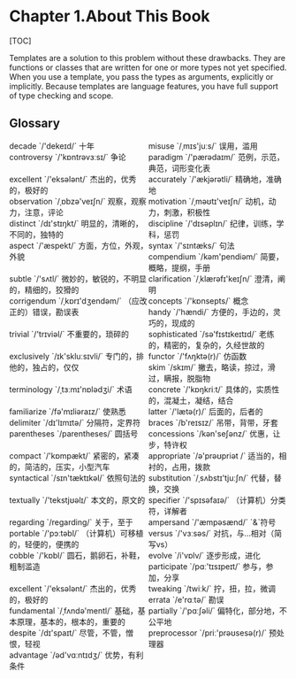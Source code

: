 # Chapter 1.About This Book

[TOC]



Templates are a solution to this problem without these drawbacks. They are functions or classes that are written for one or more types not yet specified. When you use a template, you pass the types as arguments, explicitly or implicitly. Because templates are language features, you have full support of type checking and scope.



## Glossary

<div style="width: 50%; float:left;">decade `/'dekeɪd/` 十年</div>
<div style="width: 50%; float:left;">misuse `/ˌmɪs'juːs/` 误用，滥用</div>
<div style="width: 50%; float:left;">controversy `/'kɒntrəvɜːsɪ/` 争论</div>
<div style="width: 50%; float:left;">paradigm `/'pærədaɪm/` 范例，示范，典范，词形变化表</div>
<div style="width: 50%; float:left;">excellent `/'eksələnt/` 杰出的，优秀的，极好的</div>
<div style="width: 50%; float:left;">accurately `/'ækjərətli/` 精确地，准确地</div>
<div style="width: 50%; float:left;">observation `/ˌɒbzə'veɪʃn/` 观察，观察力，注意，评论</div>
<div style="width: 50%; float:left;">motivation `/ˌməʊtɪ'veɪʃn/` 动机，动力，刺激，积极性</div>
<div style="width: 50%; float:left;">distinct `/dɪ'stɪŋkt/` 明显的，清晰的，不同的，独特的</div>
<div style="width: 50%; float:left;">discipline `/'dɪsəplɪn/` 纪律，训练，学科，惩罚</div>
<div style="width: 50%; float:left;">aspect `/'æspekt/` 方面，方位，外观，外貌</div>
<div style="width: 50%; float:left;">syntax `/'sɪntæks/` 句法</div>
<div style="width: 50%; float:left;">compendium `/kəm'pendiəm/` 简要，概略，提纲，手册</div>
<div style="width: 50%; float:left;">subtle `/'sʌtl/` 微妙的，敏锐的，不明显的，精细的，狡猾的</div>
<div style="width: 50%; float:left;">clarification `/ˌklærəfɪ'keɪʃn/` 澄清，阐明</div>
<div style="width: 50%; float:left;">corrigendum `/ˌkɒrɪ'dʒendəm/` （应改正的）错误，勘误表</div>
<div style="width: 50%; float:left;">concepts `/'kɒnsepts/` 概念</div>
<div style="width: 50%; float:left;">handy `/'hændi/` 方便的，手边的，灵巧的，现成的</div>
<div style="width: 50%; float:left;">trivial `/'trɪviəl/` 不重要的，琐碎的</div>
<div style="width: 50%; float:left;">sophisticated `/sə'fɪstɪkeɪtɪd/` 老练的，精密的，复杂的，久经世故的</div>
<div style="width: 50%; float:left;">exclusively `/ɪk'skluːsɪvli/` 专门的，排他的，独占的，仅仅</div>
<div style="width: 50%; float:left;">functor `/'fʌŋktə(r)/` 仿函数</div>
<div style="width: 50%; float:left;">skim `/skɪm/` 撇去，略读，掠过，滑过，瞒报，脱脂物</div>
<div style="width: 50%; float:left;">terminology `/ˌtɜːmɪ'nɒlədʒi/` 术语</div>
<div style="width: 50%; float:left;">concrete `/'kɒŋkriːt/` 具体的，实质性的，混凝土，凝结，结合</div>
<div style="width: 50%; float:left;">familiarize `/fə'mɪliəraɪz/` 使熟悉</div>
<div style="width: 50%; float:left;">latter `/'lætə(r)/` 后面的，后者的</div>
<div style="width: 50%; float:left;">delimiter `/dɪ'lɪmɪtə/` 分隔符，定界符</div>
<div style="width: 50%; float:left;">braces `/b'reɪsɪz/` 吊带，背带，牙套</div>
<div style="width: 50%; float:left;">parentheses `/parentheses/` 圆括号</div>
<div style="width: 50%; float:left;">concessions `/kən'seʃənz/` 优惠，让步，特许权</div>
<div style="width: 50%; float:left;">compact `/'kɒmpækt/` 紧密的，紧凑的，简洁的，压实，小型汽车</div>
<div style="width: 50%; float:left;">appropriate `/ə'prəʊpriət /` 适当的，相衬的，占用，拨款</div>
<div style="width: 50%; float:left;">syntactical `/sɪn'tæktɪkəl/` 依照句法的</div>
<div style="width: 50%; float:left;">substitution `/ˌsʌbstɪ'tjuːʃn/` 代替，替换，交换</div>
<div style="width: 50%; float:left;">textually `/'tekstjʊəlɪ/` 本文的，原文的</div>
<div style="width: 50%; float:left;">specifier `/'spɪsəfaɪə/` （计算机）分类符，详解者</div>
<div style="width: 50%; float:left;">regarding `/regarding/` 关于，至于</div>
<div style="width: 50%; float:left;">ampersand `/'æmpəsænd/` `&`符号</div>
<div style="width: 50%; float:left;">portable `/'pɔːtəbl/` （计算机）可移植的，轻便的，便携的</div>
<div style="width: 50%; float:left;">versus `/'vɜːsəs/` 对抗，与...相对（简写vs）</div>
<div style="width: 50%; float:left;">cobble `/'kɒbl/` 圆石，鹅卵石，补鞋，粗制滥造</div>
<div style="width: 50%; float:left;">evolve `/i'vɒlv/` 逐步形成，进化</div>
<div style="width: 50%; float:left;">participate `/pɑː'tɪsɪpeɪt/` 参与，参加，分享</div>
<div style="width: 50%; float:left;">excellent `/'eksələnt/` 杰出的，优秀的，极好的</div>
<div style="width: 50%; float:left;">tweaking `/twiːk/` 拧，扭，拉，微调</div>
<div style="width: 50%; float:left;">errata `/e'rɑːtə/` 勘误</div>
<div style="width: 50%; float:left;">fundamental `/ˌfʌndə'mentl/` 基础，基本原理，基本的，根本的，重要的</div>
<div style="width: 50%; float:left;">partially `/'pɑːʃəli/` 偏特化，部分地，不公平地</div>
<div style="width: 50%; float:left;">despite `/dɪ'spaɪt/` 尽管，不管，憎恨，轻视</div>
<div style="width: 50%; float:left;">preprocessor `/priː'prəʊsesə(r)/` 预处理器</div>
<div style="width: 50%; float:left;">advantage `/əd'vɑːntɪdʒ/` 优势，有利条件</div>
